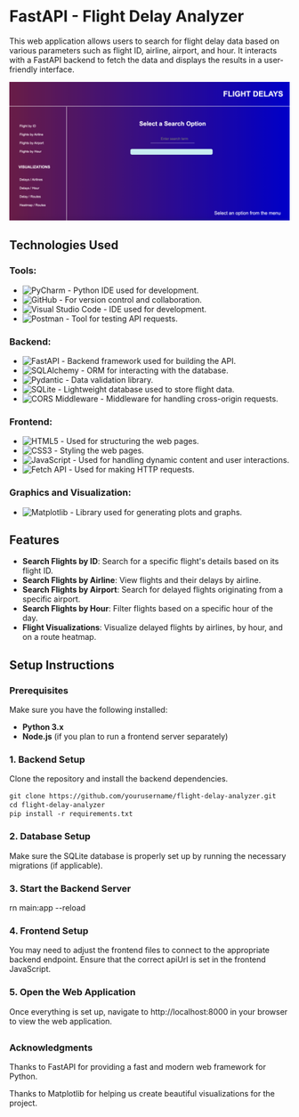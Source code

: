 # FastAPI - Flight Delay Analyzer


This web application allows users to search for flight delay data based on various parameters such as flight ID, airline, airport, and hour. 
It interacts with a FastAPI backend to fetch the data and displays the results in a user-friendly interface.

![Banner](banner.png)
## Technologies Used

### Tools:
- ![PyCharm](https://img.shields.io/badge/PyCharm-%000000.svg?style=flat&logo=pycharm&logoColor=white) - Python IDE used for development.
- ![GitHub](https://img.shields.io/badge/GitHub-%23121011.svg?style=flat&logo=github&logoColor=white) - For version control and collaboration.
- ![Visual Studio Code](https://img.shields.io/badge/VS_Code-%23007ACC.svg?style=flat&logo=visualstudiocode&logoColor=white) - IDE used for development.
- ![Postman](https://img.shields.io/badge/Postman-%23FF6C37.svg?style=flat&logo=postman&logoColor=white) - Tool for testing API requests.

### Backend:

- ![FastAPI](https://img.shields.io/badge/FastAPI-%2300C7B7.svg?style=flat&logo=fastapi&logoColor=white) - Backend framework used for building the API.
- ![SQLAlchemy](https://img.shields.io/badge/SQLAlchemy-%23016E0D.svg?style=flat&logo=sqlalchemy&logoColor=white) - ORM for interacting with the database.
- ![Pydantic](https://img.shields.io/badge/Pydantic-%2302D28C.svg?style=flat&logo=pydantic&logoColor=white) - Data validation library.
- ![SQLite](https://img.shields.io/badge/SQLite-%2307401C.svg?style=flat&logo=sqlite&logoColor=white) - Lightweight database used to store flight data.
- ![CORS Middleware](https://img.shields.io/badge/CORS_Middleware-%2388888B.svg?style=flat&logo=cors&logoColor=white) - Middleware for handling cross-origin requests.

### Frontend:

- ![HTML5](https://img.shields.io/badge/HTML5-%23E34F26.svg?style=flat&logo=html5&logoColor=white) - Used for structuring the web pages.
- ![CSS3](https://img.shields.io/badge/CSS3-%231572B6.svg?style=flat&logo=css3&logoColor=white) - Styling the web pages.
- ![JavaScript](https://img.shields.io/badge/JavaScript-%23F7DF1E.svg?style=flat&logo=javascript&logoColor=black) - Used for handling dynamic content and user interactions.
- ![Fetch API](https://img.shields.io/badge/Fetch_API-%233547A5.svg?style=flat&logo=fetch&logoColor=white) - Used for making HTTP requests.


### Graphics and Visualization:

- ![Matplotlib](https://img.shields.io/badge/Matplotlib-%23E04E39.svg?style=flat&logo=matplotlib&logoColor=white) - Library used for generating plots and graphs.

## Features

- **Search Flights by ID**: Search for a specific flight's details based on its flight ID.
- **Search Flights by Airline**: View flights and their delays by airline.
- **Search Flights by Airport**: Search for delayed flights originating from a specific airport.
- **Search Flights by Hour**: Filter flights based on a specific hour of the day.
- **Flight Visualizations**: Visualize delayed flights by airlines, by hour, and on a route heatmap.

## Setup Instructions

### Prerequisites
Make sure you have the following installed:

- **Python 3.x**
- **Node.js** (if you plan to run a frontend server separately)

### 1. Backend Setup
Clone the repository and install the backend dependencies.

```
git clone https://github.com/yourusername/flight-delay-analyzer.git
cd flight-delay-analyzer
pip install -r requirements.txt
```
### 2. Database Setup
Make sure the SQLite database is properly set up by running the necessary migrations (if applicable).

### 3. Start the Backend Server
rn main:app --reload

### 4. Frontend Setup
You may need to adjust the frontend files to connect to the appropriate backend endpoint. Ensure that the correct apiUrl is set in the frontend JavaScript.

### 5. Open the Web Application
Once everything is set up, navigate to http://localhost:8000 in your browser to view the web application.
##
### Acknowledgments

Thanks to FastAPI for providing a fast and modern web framework for Python.

Thanks to Matplotlib for helping us create beautiful visualizations for the project.